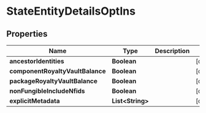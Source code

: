 

# StateEntityDetailsOptIns


## Properties

| Name | Type | Description | Notes |
|------------ | ------------- | ------------- | -------------|
|**ancestorIdentities** | **Boolean** |  |  [optional] |
|**componentRoyaltyVaultBalance** | **Boolean** |  |  [optional] |
|**packageRoyaltyVaultBalance** | **Boolean** |  |  [optional] |
|**nonFungibleIncludeNfids** | **Boolean** |  |  [optional] |
|**explicitMetadata** | **List&lt;String&gt;** |  |  [optional] |



